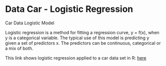 # Data Car - Logistic Regression 
Car Data Logistic Model

Logistic regression is a method for fitting a regression curve, y = f(x), when y is a categorical variable.
The typical use of this model is predicting y given a set of predictors x. The predictors can be continuous, categorical or 
a mix of both.

This link shows logistic regression applied to a car data set in R: [here](https://moscosof.github.io/Data_Car_GLM/CarData_LogisticRegression.html)



